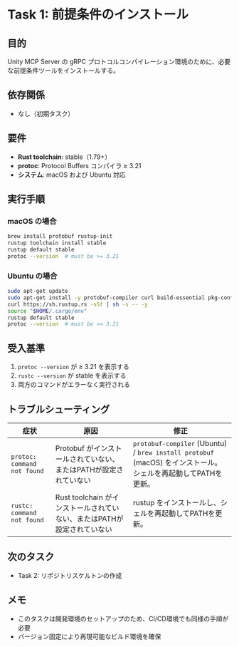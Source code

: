 # Task 1: 前提条件のインストール

## 目的
Unity MCP Server の gRPC プロトコルコンパイレーション環境のために、必要な前提条件ツールをインストールする。

## 依存関係
- なし（初期タスク）

## 要件
- **Rust toolchain**: stable（1.79+）
- **protoc**: Protocol Buffers コンパイラ ≥ 3.21
- **システム**: macOS および Ubuntu 対応

## 実行手順

### macOS の場合
```bash
brew install protobuf rustup-init
rustup toolchain install stable
rustup default stable
protoc --version  # must be >= 3.21
```

### Ubuntu の場合
```bash
sudo apt-get update
sudo apt-get install -y protobuf-compiler curl build-essential pkg-config
curl https://sh.rustup.rs -sSf | sh -s -- -y
source "$HOME/.cargo/env"
rustup default stable
protoc --version  # must be >= 3.21
```

## 受入基準
1. `protoc --version` が ≥ 3.21 を表示する
2. `rustc --version` が stable を表示する
3. 両方のコマンドがエラーなく実行される

## トラブルシューティング
| 症状 | 原因 | 修正 |
|---|---|---|
| `protoc: command not found` | Protobuf がインストールされていない、またはPATHが設定されていない | `protobuf-compiler` (Ubuntu) / `brew install protobuf` (macOS) をインストール。シェルを再起動してPATHを更新。 |
| `rustc: command not found` | Rust toolchain がインストールされていない、またはPATHが設定されていない | rustup をインストールし、シェルを再起動してPATHを更新。 |

## 次のタスク
- Task 2: リポジトリスケルトンの作成

## メモ
- このタスクは開発環境のセットアップのため、CI/CD環境でも同様の手順が必要
- バージョン固定により再現可能なビルド環境を確保